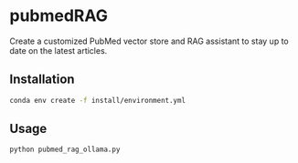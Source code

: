 # pubmedRAG
Create a customized PubMed vector store and RAG assistant to stay up to date on the latest articles.


## Installation

```bash
conda env create -f install/environment.yml
```

## Usage

```python
python pubmed_rag_ollama.py
```